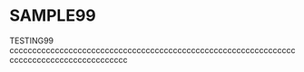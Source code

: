 # SAMPLE99
TESTING99
ccccccccccccccccccccccccccccccccccccccccccccccccccccccccccccccccccccccccccccccccccccccccc
